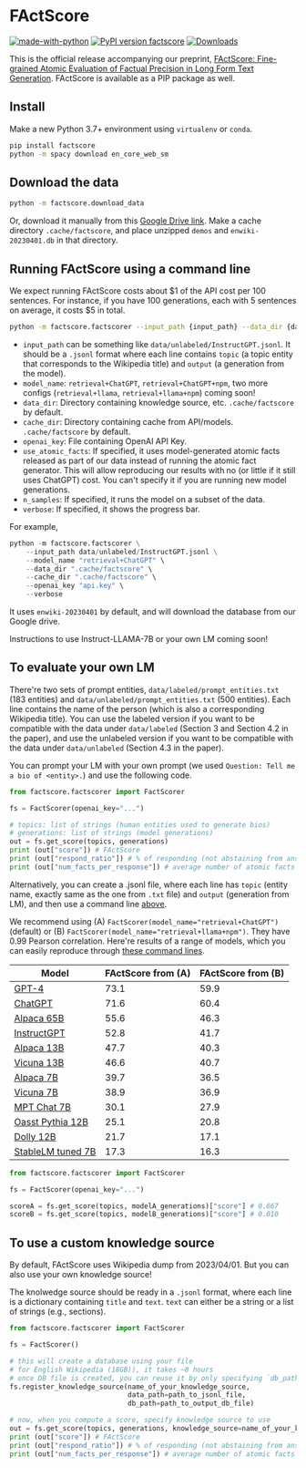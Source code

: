 # FActScore

[![made-with-python](https://img.shields.io/badge/Made%20with-Python-red.svg)](#python)
[![PyPI version factscore](https://badge.fury.io/py/factscore.svg)](https://pypi.python.org/pypi/factscore/)
[![Downloads](https://pepy.tech/badge/factscore)](https://pepy.tech/project/factscore)

This is the official release accompanying our preprint, [FActScore: Fine-grained Atomic Evaluation of Factual Precision in Long Form Text Generation](https://tinyurl.com/FActScore). FActScore is available as a PIP package as well.

## Install
<!-- ```
conda create -n fs-env python=3.9
conda activate fs-env
pip install -r requirements.txt
``` -->

Make a new Python 3.7+ environment using `virtualenv` or `conda`.

```bash
pip install factscore
python -m spacy download en_core_web_sm
```

## Download the data

```bash
python -m factscore.download_data
```

Or, download it manually from this [Google Drive link](https://drive.google.com/drive/folders/1bLHGu_imkZVtX6O0mpZ-G0-4ofTLM1ZA?usp=sharing). Make a cache directory `.cache/factscore`, and place unzipped `demos` and `enwiki-20230401.db` in that directory.

## Running FActScore using a command line

We expect running FActScore costs about $1 of the API cost per 100 sentences. For instance, if you have 100 generations, each with 5 sentences on average, it costs $5 in total. 

```bash
python -m factscore.factscorer --input_path {input_path} --data_dir {data_dir} --model_name {estimator_name} --cache_dir {cache_dir} --openai_key {openai_key}
```

- `input_path` can be something like `data/unlabeled/InstructGPT.jsonl`. It should be a `.jsonl` format where each line contains `topic` (a topic entity that corresponds to the Wikipedia title) and `output` (a generation from the model).
- `model_name`: `retrieval+ChatGPT`, `retrieval+ChatGPT+npm`, two more configs (`retrieval+llama`, `retrieval+llama+npm`) coming soon!
- `data_dir`: Directory containing knowledge source, etc. `.cache/factscore` by default.
- `cache_dir`: Directory containing cache from API/models. `.cache/factscore` by default.
- `openai_key`: File containing OpenAI API Key.
- `use_atomic_facts`: If specified, it uses model-generated atomic facts released as part of our data instead of running the atomic fact generator. This will allow reproducing our results with no (or little if it still uses ChatGPT) cost. You can't specify it if you are running new model generations.
- `n_samples`: If specified, it runs the model on a subset of the data.
- `verbose`: If specified, it shows the progress bar.

For example,

```python
python -m factscore.factscorer \
    --input_path data/unlabeled/InstructGPT.jsonl \
    --model_name "retrieval+ChatGPT" \
    --data_dir ".cache/factscore" \
    --cache_dir ".cache/factscore" \
    --openai_key "api.key" \
    --verbose
```
It uses `enwiki-20230401` by default, and will download the database from our Google drive.

Instructions to use Instruct-LLAMA-7B or your own LM coming soon!

## To evaluate your own LM

There're two sets of prompt entities, `data/labeled/prompt_entities.txt` (183 entities) and `data/unlabeled/prompt_entities.txt` (500 entities). Each line contains the name of the person (which is also a corresponding Wikipedia title). You can use the labeled version if you want to be compatible with the data under `data/labeled` (Section 3 and Section 4.2 in the paper), and use the unlabeled version if you want to be compatible with the data under `data/unlabeled` (Section 4.3 in the paper).

You can prompt your LM with your own prompt (we used `Question: Tell me a bio of <entity>.`) and use the following code.

```python
from factscore.factscorer import FactScorer

fs = FactScorer(openai_key="...")

# topics: list of strings (human entities used to generate bios)
# generations: list of strings (model generations)
out = fs.get_score(topics, generations)
print (out["score"]) # FActScore
print (out["respond_ratio"]) # % of responding (not abstaining from answering)
print (out["num_facts_per_response"]) # average number of atomic facts per response
```

Alternatively, you can create a .jsonl file, where each line has `topic` (entity name, exactly same as the one from `.txt` file) and `output` (generation from LM), and then use a command line [above](#Running-FActScore-using-a-command-line).

We recommend using (A) `FactScorer(model_name="retrieval+ChatGPT")` (default) or (B) `FactScorer(model_name="retrieval+llama+npm")`. They have 0.99 Pearson correlation. Here're results of a range of models, which you can easily reproduce through [these command lines](#Running-FActScore-using-a-command-line).

| Model | FActScore from (A) | FActScore from (B) |
|---|---|---|
| [GPT-4](https://arxiv.org/abs/2303.08774) | 73.1 | 59.9 |
| [ChatGPT](https://openai.com/blog/chatgpt) | 71.6 | 60.4 |
| [Alpaca 65B](https://crfm.stanford.edu/2023/03/13/alpaca.html) | 55.6 | 46.3 |
| [InstructGPT](https://openai.com/research/instruction-following) | 52.8 | 41.7 |
| [Alpaca 13B](https://crfm.stanford.edu/2023/03/13/alpaca.html) | 47.7 | 40.3 |
| [Vicuna 13B](https://lmsys.org/blog/2023-03-30-vicuna/) | 46.6 | 40.7 |
| [Alpaca 7B](https://crfm.stanford.edu/2023/03/13/alpaca.html) | 39.7 | 36.5 |
| [Vicuna 7B](https://lmsys.org/blog/2023-03-30-vicuna/) | 38.9 | 36.9 |
| [MPT Chat 7B](https://www.mosaicml.com/blog/mpt-7b) | 30.1 | 27.9 |
| [Oasst Pythia 12B](https://huggingface.co/OpenAssistant/oasst-sft-1-pythia-12b) | 25.1 | 20.8 |
| [Dolly 12B](https://huggingface.co/databricks/dolly-v2-12b) | 21.7 | 17.1 |
| [StableLM tuned 7B](https://huggingface.co/stabilityai/stablelm-tuned-alpha-7b) | 17.3 | 16.3 |

```python
from factscore.factscorer import FactScorer

fs = FactScorer(openai_key="...")

scoreA = fs.get_score(topics, modelA_generations)["score"] # 0.667
scoreB = fs.get_score(topics, modelB_generations)["score"] # 0.010
```

## To use a custom knowledge source

By default, FActScore uses Wikipedia dump from 2023/04/01. But you can also use your own knowledge source!

The knolwedge source should be ready in a `.jsonl` format, where each line is a dictionary containing `title` and `text`. `text` can either be a string or a list of strings (e.g., sections).

```python
from factscore.factscorer import FactScorer

fs = FactScorer()

# this will create a database using your file
# for English Wikipedia (18GB)), it takes ~8 hours
# once DB file is created, you can reuse it by only specifying `db_path`
fs.register_knowledge_source(name_of_your_knowledge_source,
                             data_path=path_to_jsonl_file,
                             db_path=path_to_output_db_file)

# now, when you compute a score, specify knowledge source to use
out = fs.get_score(topics, generations, knowledge_source=name_of_your_knowledge_source)
print (out["score"]) # FActScore
print (out["respond_ratio"]) # % of responding (not abstaining from answering)
print (out["num_facts_per_response"]) # average number of atomic facts per response
```


